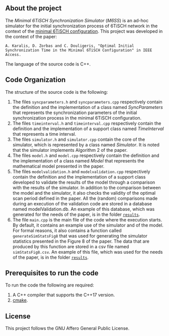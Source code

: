 ## About the project
The _Minimal 6TiSCH Synchronization Simulator_ (_M6SS_) is an ad-hoc simulator for the initial synchronization process
of 6TiSCH network in the context of the [minimal 6TiSCH configuration](https://tools.ietf.org/html/rfc8180). 
This project was developed in the context of the paper:
```
A. Karalis, D. Zorbas and C. Douligeris, "Optimal Initial Synchronization Time in the Minimal 6TiSCH Configuration" in IEEE Access. 
```
The language of the source code is C++.
## Code Organization
The structure of the source code is the following:
1. The files `syncparameters.h` and `syncparameters.cpp` respectively contain the definition and the implementation of a class named _SyncParameters_ that represents the synchronization parameters of the initial synchronization process in the minimal 6TiSCH configuration.
2. The files `timeinterval.h` and `timeinterval.cpp` respectively contain the definition and the implementation of a support class named _TimeInterval_ that represents a time interval.
3. The files `simulator.h` and `simulator.cpp` contain the core of the simulator, which is represented by a class named _Simulator_. It is noted that the simulator implements Αlgorithm 2 of the paper.
4. The files `model.h` and `model.cpp` respectively contain the definition and the implementation of a class named _Model_ that represents the mathematical model presented in the paper.
5. The files `modelvalidation.h` and `modelvalidation.cpp` respectively contain the definition and the implementation of a support class developed to validate the results of the model through a comparison with the results of the simulator. 
   In addition to the comparison between the model and the simulator, it also checks the validity of the optimal scan period 
   defined in the paper. All the (random) comparisons made during an execution of the validation code are stored in a database named modelValidation.db.
   An example of this database, which was generated for the needs of the paper, is in the folder [`results`](https://github.com/akaralis/M6SS/tree/master/results). 
6. The file `main.cpp` is the main file of the code where the execution starts. By default, it contains an example use of the simulator and of the model. 
   For formal reasons, it also contains a function called `generateSimStatsFig8` that was used for generating the simulator
   statistics presented in the Figure 8 of the paper. The data that are produced by this function are stored in a csv file
   named `simStatsFig8.csv`. An example of this file, which was used for the needs of the paper, is in the folder [`results`](https://github.com/akaralis/M6SS/tree/master/results).

## Prerequisites to run the code
To run the code the following are required:
1. A C++ compiler that supports the C++17 version.
2. [cmake](https://cmake.org/download/).

## License
This project follows the GNU Affero General Public License.
